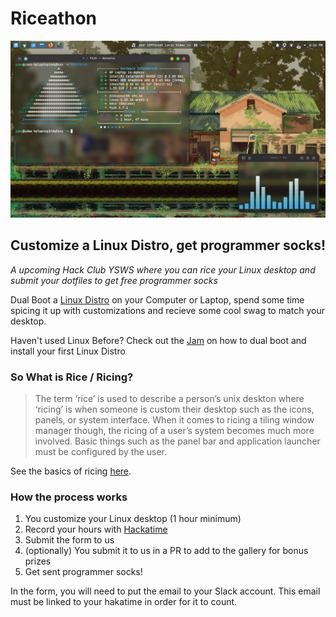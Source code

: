 # Riceathon
![A Wayland + EndevourOS Customization](assets/unix-porn.png)
## Customize a Linux Distro, get programmer socks!
*A upcoming Hack Club YSWS where you can rice your Linux desktop and submit your dotfiles to get free programmer socks*

Dual Boot a [Linux Distro](https://en.wikipedia.org/wiki/Linux_distribution) on your Computer or Laptop, spend some time spicing it up with customizations and recieve some cool swag to match your desktop. 

Haven't used Linux Before? Check out the [Jam](https://jams.hackclub.com/) on how to dual boot and install your first Linux Distro

### So What is Rice / Ricing?
> The term ‘rice’ is used to describe a person’s unix deskton where ‘ricing’ is when someone is custom their desktop such as the icons, panels, or system interface. When it comes to ricing a tiling window manager though, the ricing of a user’s system becomes much more involved. Basic things such as the panel bar and application launcher must be configured by the user.

See the basics of ricing [here](https://jie-fang.github.io/blog/basics-of-ricing).

### How the process works

1. You customize your Linux desktop (1 hour minimum)
2. Record your hours with [Hackatime](https://waka.hackclub.com/)
3. Submit the form to us
4. (optionally) You submit it to us in a PR to add to the gallery for bonus prizes
5. Get sent programmer socks!


In the form, you will need to put the email to your Slack account.
This email must be linked to your hakatime in order for it to count.
